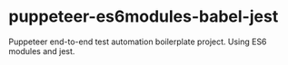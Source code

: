 # puppeteer-es6modules-babel-jest
Puppeteer end-to-end test automation boilerplate project. Using ES6 modules and jest.
